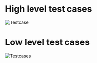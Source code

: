 # High level test cases
![Testcase](https://user-images.githubusercontent.com/101010265/167891118-357a1ee1-67d5-42d7-9098-c079102b2d19.png)
# Low level test cases
![Testcases](https://user-images.githubusercontent.com/101010265/167891223-86d562df-0221-481e-a7fc-47e15751c048.png)

